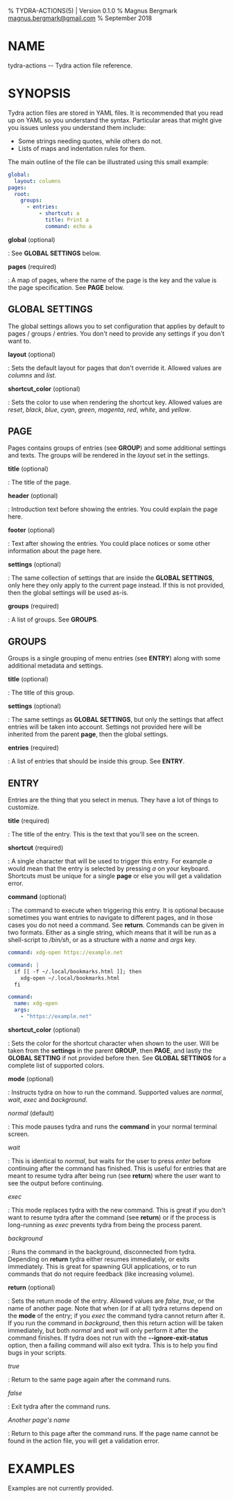 % TYDRA-ACTIONS(5) | Version 0.1.0
% Magnus Bergmark <magnus.bergmark@gmail.com>
% September 2018

# NAME

tydra-actions -- Tydra action file reference.

# SYNOPSIS

Tydra action files are stored in YAML files. It is recommended that you read up
on YAML so you understand the syntax. Particular areas that might give you
issues unless you understand them include:

  * Some strings needing quotes, while others do not.
  * Lists of maps and indentation rules for them.

The main outline of the file can be illustrated using this small example:

```yaml
global:
  layout: columns
pages:
  root:
    groups:
      - entries:
          - shortcut: a
            title: Print a
            command: echo a
```

**global** (optional)

: See **GLOBAL SETTINGS** below.

**pages** (required)

: A map of pages, where the name of the page is the key and the value is the
page specification. See **PAGE** below.

## GLOBAL SETTINGS

The global settings allows you to set configuration that applies by default to
pages / groups / entries. You don't need to provide any settings if you don't
want to.

**layout** (optional)

: Sets the default layout for pages that don't override it. Allowed values are
*columns* and *list*.

**shortcut_color** (optional)

: Sets the color to use when rendering the shortcut key. Allowed values are
*reset*, *black*, *blue*, *cyan*, *green*, *magenta*, *red*, *white*, and
*yellow*.

## PAGE

Pages contains groups of entries (see **GROUP**) and some additional settings
and texts. The groups will be rendered in the *layout* set in the settings.

**title** (optional)

: The title of the page.

**header** (optional)

: Introduction text before showing the entries. You could explain the page here.

**footer** (optional)

: Text after showing the entries. You could place notices or some other
information about the page here.

**settings** (optional)

: The same collection of settings that are inside the **GLOBAL SETTINGS**, only
here they only apply to the current page instead. If this is not provided, then
the global settings will be used as-is.

**groups** (required)

: A list of groups. See **GROUPS**.

## GROUPS

Groups is a single grouping of menu entries (see **ENTRY**) along with some
additional metadata and settings.

**title** (optional)

: The title of this group.

**settings** (optional)

: The same settings as **GLOBAL SETTINGS**, but only the settings that affect
entries will be taken into account. Settings not provided here will be
inherited from the parent **page**, then the global settings.

**entries** (required)

: A list of entries that should be inside this group. See **ENTRY**.

## ENTRY

Entries are the thing that you select in menus. They have a lot of things to
customize.

**title** (required)

: The title of the entry. This is the text that you'll see on the screen.

**shortcut** (required)

: A single character that will be used to trigger this entry. For example *a*
would mean that the entry is selected by pressing *a* on your keyboard.
Shortcuts must be unique for a single **page** or else you will get a
validation error.

**command** (optional)

: The command to execute when triggering this entry. It is optional because
sometimes you want entries to navigate to different pages, and in those cases
you do not need a command. See **return**.
Commands can be given in two formats. Either as a single string, which means
that it will be run as a shell-script to */bin/sh*, or as a structure with a
*name* and *args* key.

```yaml
command: xdg-open https://example.net

command: |
  if [[ -f ~/.local/bookmarks.html ]]; then
    xdg-open ~/.local/bookmarks.html
  fi

command:
  name: xdg-open
  args:
    - "https://example.net"
```

**shortcut_color** (optional)

: Sets the color for the shortcut character when shown to the user. Will be
taken from the **settings** in the parent **GROUP**, then **PAGE**, and lastly
the **GLOBAL SETTING** if not provided before then. See **GLOBAL SETTINGS** for
a complete list of supported colors.

**mode** (optional)

: Instructs tydra on how to run the command. Supported values are *normal*,
*wait*, *exec* and *background*.

*normal* (default)

: This mode pauses tydra and runs the **command** in your normal terminal screen.

*wait*

: This is identical to *normal*, but waits for the user to press *enter* before
continuing after the command has finished. This is useful for entries that are
meant to resume tydra after being run (see **return**) where the user want to
see the output before continuing.

*exec*

: This mode replaces tydra with the new command. This is great if you don't
want to resume tydra after the command (see **return**) or if the process is
long-running as *exec* prevents tydra from being the process parent.

*background*

: Runs the command in the background, disconnected from tydra. Depending on
**return** tydra either resumes immediately, or exits immediately. This is
great for spawning GUI applications, or to run commands that do not require
feedback (like increasing volume).

**return** (optional)

: Sets the return mode of the entry. Allowed values are *false*, *true*, or the
name of another page. Note that when (or if at all) tydra returns depend on the
**mode** of the entry; if you *exec* the command tydra cannot return after it.
If you run the command in *background*, then this return action will be taken
immediately, but both *normal* and *wait* will only perform it after the
command finishes. If tydra does not run with the **\--ignore-exit-status**
option, then a failing command will also exit tydra. This is to help you find
bugs in your scripts.

*true*

: Return to the same page again after the command runs.

*false*

: Exit tydra after the command runs.

*Another page's name*

: Return to this page after the command runs. If the page name cannot be found
in the action file, you will get a validation error.

# EXAMPLES

Examples are not currently provided.
